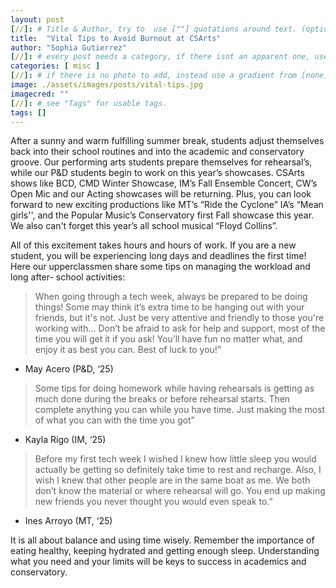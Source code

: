 ```yaml
---
layout: post
[//]: # Title & Author, try to  use [""] quotations around text. (optional, just formality).
title:  "Vital Tips to Avoid Burnout at CSArts"
author: "Sophia Gutierrez"
[//]: # every post needs a category, if there isnt an apparent one, use [misc].
categories: [ misc ]
[//]: # if there is no photo to add, instead use a gradient from [none] folder by picking a number from 1-10. (all gradients are .jpg)
image: ./assets/images/posts/vital-tips.jpg
imagecred: ""
[//]: # see "Tags" for usable tags.
tags: []
---
```

After a sunny and warm fulfilling summer break, students adjust themselves back into their school routines and into the academic and conservatory groove. Our performing arts students prepare themselves for rehearsal’s, while our P&D students begin to work on this year’s showcases. CSArts shows like BCD,  CMD Winter Showcase, IM’s Fall Ensemble Concert, CW’s Open Mic and our Acting showcases will be returning. Plus, you can look forward to  new exciting productions like  MT’s “Ride the Cyclone” IA’s “Mean girls'', and the Popular Music’s Conservatory first Fall showcase this year. We also can't forget this year’s all school musical “Floyd Collins”. 

All of this excitement takes hours and hours of work. If you are a new student, you will be experiencing long days and deadlines the first time! Here our upperclassmen share some tips on managing the workload and long after- school activities:

> When going through a tech week, always be prepared to be doing things! Some may think it’s extra time to be hanging out with your friends, but it's not. Just be very attentive and friendly to those you're working with... Don’t be afraid to ask for help and support, most of the time you will get it if you ask! You’ll have fun no matter what, and enjoy it as best you can. Best of luck to you!” 

- May Acero (P&D, ‘25) 
  
> Some tips for doing homework while having rehearsals is getting as much done during the breaks or before rehearsal starts. Then complete anything you can while you have time. Just making the most of what you can with the time you got” 

- Kayla Rigo (IM, ‘25) 
  
> Before my first tech week I wished I knew how little sleep you would actually be getting so definitely take time to rest and recharge. Also, I wish I knew that other people are in the same boat as me. We both don’t know the material or where rehearsal will go. You end up making new friends you never thought you would even speak to.” 

- Ines Arroyo (MT, ‘25) 

It is all about balance and using time wisely. Remember the importance of eating healthy, keeping hydrated and getting enough sleep.  Understanding what you need and your limits will be keys to success in academics and conservatory.

